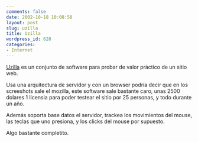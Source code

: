 ```yaml
---
comments: false
date: 2002-10-18 10:08:58
layout: post
slug: uzilla
title: Uzilla
wordpress_id: 628
categories:
- Internet
---
```


[Uzilla](http://uzilla.net/uzilla/info/products/index.cfm) es un conjunto de software para probar de valor práctico de un sitio web.





Usa una arquitectura de servidor y con un browser podría decir que en los screeshots sale el mozilla, este software sale bastante caro, unas 2500 dolares 1 licensia para poder testear el sitio por 25 personas, y todo durante un año. 





Además soporta base datos el servidor, trackea los movimientos del mouse, las teclas que uno presiona, y los clicks del mouse por supuesto. 





Algo bastante completito.




 

